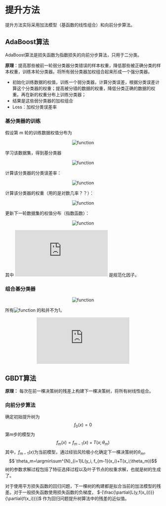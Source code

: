 # 提升方法

提升方法实际采用加法模型（基函数的线性组合）和向前分步算法。

## AdaBoost算法

AdaBoost算法是损失函数为指数损失的向前分步算法，只用于二分类。

**原理**：提高那些被前一轮弱分类器分类错误的样本权重，降低那些被正确分类的样本权重，训练本轮分类器。将所有弱分类器加权组合起来形成一个强分类器。

* 初始化训练数据的权值，训练一个弱分类器，计算分类误差，根据分类误差计算这个分类器的权重；提高被分错的数据的权重，降低分类正确的数据的权重。再在新的权重分布上训练分类器；
* 结果是这些弱分类器的加权组合
* Loss：加权分类误差率

### 基分类器的训练

假设第 m 轮的训练数据权值分布为
<div align=center>

![function](http://latex.codecogs.com/gif.latex?D_m=(w_{m1},%20w_{m2},%20...,%20w_{mN}))  
</div>

学习该数据集，得到基分类器
<div align=center>

![function](http://latex.codecogs.com/gif.latex?G_m(x):%20\chi\rightarrow\{-1,1\})  
</div>

计算该分类器的分类误差率：
<div align=center>

![function](http://latex.codecogs.com/gif.latex?e_m=P(G_m(x_i)\not%20={y_i})=\sum^{N}_{i=1}w_{mi}I(G_m(x_i)\not%20={y_i}))  
</div>

计算该分类器的权重（用的是对数几率？？）：
<div align=center>

![function](http://latex.codecogs.com/gif.latex?\alpha_m=\frac{1}{2}log\frac{1-e_m}{e_m})  
</div>

更新下一轮数据集的权值分布（指数函数）：
<div align=center>

![function](http://latex.codecogs.com/gif.latex?w_{m+1,i}=\frac{w_{mi}}{Z_m}exp(-\alpha_my_iG_m(x_i)))  
</div>

其中 ![function](http://latex.codecogs.com/gif.latex?Z_m)  是规范化因子。

### 组合基分类器

<div align=center>

![function](http://latex.codecogs.com/gif.latex?f(x)=\sum^{M}_{m=1}\alpha_mG_m(x))  
</div>

所有![function](http://latex.codecogs.com/gif.latex?\alpha_m) 的和并不为1。
<div align=center>

![function](http://latex.codecogs.com/gif.latex?G(x)=sign(f(x)))  
</div>

## GBDT算法

**原理：** 每次在前一棵决策树的残差上构建下一棵决策树，将所有树线性组合。

### 向前分步算法

确定初始提升树为
$$f_0(x)=0 $$
第m步的模型为
$$ f_m(x) = f_{m-1}(x)+T(x;\theta_m)$$
其中，$f_{m-1}(x)$为当前模型，通过经验风险极小化确定下一棵决策树的$\theta_m$。
$$ \theta_m=\argmin\sum^{N}_{i=1}L(y_i, f_{m-1}(x_i)+T(x_i;\theta_m))$$
树的参数求解过程包括了特征选择过程以及叶子节点的权重求解，也就是树的生成了。

对于使用平方损失函数的回归问题，下一棵树的构建都是拟合当前的加法模型的残差。对于一般损失函数使用损失函数的负梯度，
$-[\frac{\partial{L(y,f(x_i))}}{\partial{f(x_i)}}]$  作为回归问题提升树算法中的残差的近似值。
